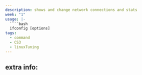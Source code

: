 ```yaml
---
description: shows and change network connections and stats
week: "1"
usage: |-
  ````bash 
  ifconfig [options]
tags:
  - command
  - CS3
  - linuxTuning
---
```

## extra info:
